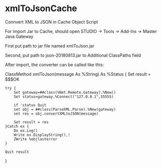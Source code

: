 # xmlToJsonCache
Connvert XML to JSON in Cache Object Script

For import Jar to Cache, should open STUDIO -> Tools -> Add-Ins -> Master Java Gateway

First put path to jar file named xmlToJson.jar

Second, put path to json-20180813.jar to Additional ClassPaths field

After import, the converter can be called like this:

ClassMethod xmlToJson(message As %String) As %Status
{
	Set result = $$$OK
	
	try {
		Set gateway=##class(%Net.Remote.Gateway).%New()
	 	Set status=gateway.%Connect("127.0.0.1",55555)
	 	
	 	if 'status Quit	
	 	set obj = ##class(ParseXML.Parse).%New(gateway) 	
	 	set res = obj.convertXMLtoJSON(message)
	 	
	 	Set result = res
	}Catch ex {
		Do ex.Log()
		Write ex.DisplayString(),!
		ZWrite %objlasterror
	}
	
 	Quit result
}


